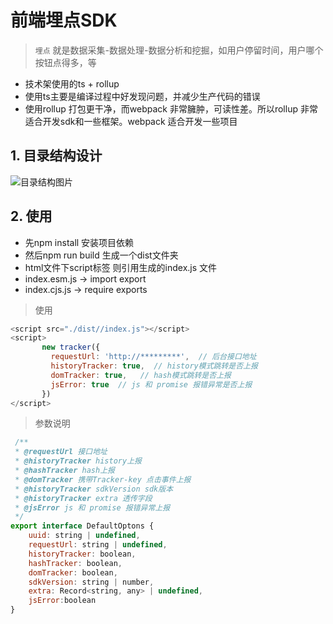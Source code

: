 
# 前端埋点SDK

> `埋点` 就是数据采集-数据处理-数据分析和挖掘，如用户停留时间，用户哪个按钮点得多，等

- 技术架使用的ts + rollup
- 使用ts主要是编译过程中好发现问题，并减少生产代码的错误
- 使用rollup 打包更干净，而webpack 非常臃肿，可读性差。所以rollup 非常适合开发sdk和一些框架。webpack 适合开发一些项目

## 1. 目录结构设计

![目录结构图片](https://files.catbox.moe/rwjt7o.png)

## 2. 使用

- 先npm install 安装项目依赖
- 然后npm run build 生成一个dist文件夹
- html文件下script标签 则引用生成的index.js 文件
- index.esm.js -> import export
- index.cjs.js -> require exports

> 使用

```js
<script src="./dist//index.js"></script>
<script>
       new tracker({
         requestUrl: 'http://*********',  // 后台接口地址
         historyTracker: true,  // history模式跳转是否上报
         domTracker: true,   // hash模式跳转是否上报
         jsError: true  // js 和 promise 报错异常是否上报
       })
</script>
```

> 参数说明  
```js
 /**
 * @requestUrl 接口地址
 * @historyTracker history上报
 * @hashTracker hash上报
 * @domTracker 携带Tracker-key 点击事件上报
 * @historyTracker sdkVersion sdk版本
 * @historyTracker extra 透传字段
 * @jsError js 和 promise 报错异常上报
 */
export interface DefaultOptons {
    uuid: string | undefined,
    requestUrl: string | undefined,
    historyTracker: boolean,
    hashTracker: boolean,
    domTracker: boolean,
    sdkVersion: string | number,
    extra: Record<string, any> | undefined,
    jsError:boolean
}
```